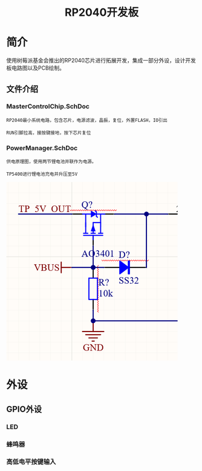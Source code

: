 # <center>RP2040开发板</center>
# 简介
使用树莓派基金会推出的RP2040芯片进行拓展开发，集成一部分外设，设计开发板电路图以及PCB绘制。
## 文件介绍
### MasterControlChip.SchDoc

    RP2040最小系统电路，包含芯片，电源滤波，晶振，复位，外置FLASH，IO引出
    
    RUN引脚拉高，接按键接地，按下芯片复位  

### PowerManager.SchDoc
    供电原理图，使用两节锂电池并联作为电源。
    
    TP5400进行锂电池充电并升压至5V
    
![PowerSwitch](https://github.com/xjcdxj/RP2040-DevelopingBoard/blob/master/tmp/%E7%94%B5%E6%B1%A0%E7%94%B5%E6%BA%90%E5%88%87%E6%8D%A2%E7%94%B5%E8%B7%AF.png)

# 外设
## GPIO外设
### LED
### 蜂鸣器
### 高低电平按键输入
